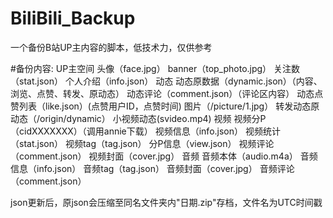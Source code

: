 # BiliBili_Backup

一个备份B站UP主内容的脚本，低技术力，仅供参考

#备份内容:
UP主空间
    头像（face.jpg）
    banner（top_photo.jpg）
    关注数（stat.json）
    个人介绍（info.json）
动态
    动态原数据（dynamic.json）（内容、浏览、点赞、转发、原动态）
    动态评论（comment.json）（评论区内容）
    动态点赞列表（like.json）(点赞用户ID，点赞时间)
    图片（/picture/1.jpg）
    转发动态原动态（/origin/dynamic）
    小视频动态(svideo.mp4)
视频
    视频分P（cidXXXXXXX）（调用annie下载）
    视频信息（info.json）
    视频统计（stat.json）
    视频tag（tag.json）
    分P信息（view.json）
    视频评论（comment.json）
    视频封面（cover.jpg）
音频
    音频本体（audio.m4a）
    音频信息（info.json）
    音频tag（tag.json）
    音频封面（cover.jpg）
    音频评论（comment.json）

json更新后，原json会压缩至同名文件夹内"日期.zip"存档，文件名为UTC时间戳
